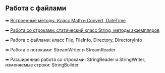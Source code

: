 ## Работа с файлами
➡ [Встроенные методы. Класс Math и Convert, DateTime](https://github.com/webdkopytin/additional_materials_c_sharp/blob/main/001_MathDateConvert/001_MathDateConvert/Program.cs)

➡ [Работа со строками: статический класс String, методы экземпляров](https://github.com/webdkopytin/additional_materials_c_sharp/blob/main/002_String/002_String/Program.cs)

➡ Работа с файлами: класс File, FileInfo, Directory, DirectoryInfo

➡ Работа с потоками: StreamWriter и StreamReader

➡ Расширенная работа со строками: StringReader и StringWriter; изменяемые строки: StringBuilder
